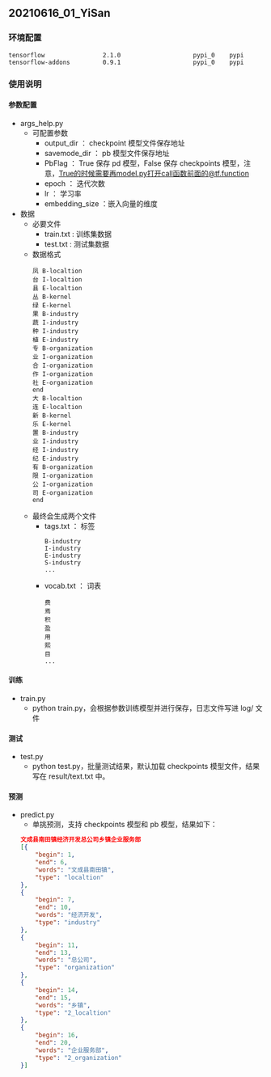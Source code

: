 ## 20210616_01_YiSan
### 环境配置
```buildoutcfg
tensorflow                2.1.0                    pypi_0    pypi
tensorflow-addons         0.9.1                    pypi_0    pypi
```
### 使用说明
#### 参数配置
+ args_help.py
    + 可配置参数
        + output_dir     ： checkpoint 模型文件保存地址
        + savemode_dir   ： pb 模型文件保存地址
        + PbFlag         ： True 保存 pd 模型，False 保存 checkpoints 模型，注意，True的时候需要再model.py打开call函数前面的@tf.function
        + epoch          ： 迭代次数
        + lr             ： 学习率
        + embedding_size ：嵌入向量的维度
+ 数据
    + 必要文件
        + train.txt  :  训练集数据
        + test.txt   :  测试集数据
    + 数据格式
        ```text
        凤 B-localtion
        台 I-localtion
        县 E-localtion
        丛 B-kernel
        绿 E-kernel
        果 B-industry
        蔬 I-industry
        种 I-industry
        植 E-industry
        专 B-organization
        业 I-organization
        合 I-organization
        作 I-organization
        社 E-organization
        end
        大 B-localtion
        连 E-localtion
        新 B-kernel
        乐 E-kernel
        置 B-industry
        业 I-industry
        经 I-industry
        纪 E-industry
        有 B-organization
        限 I-organization
        公 I-organization
        司 E-organization
        end
        ```
    + 最终会生成两个文件
        + tags.txt  ： 标签
            ```text
            B-industry
            I-industry
            E-industry
            S-industry
            ...
            ```
        + vocab.txt ： 词表
            ```text
            费
            焉
            积
            盈
            用
            熙
            目
            ...
            ```
#### 训练
+ train.py
    + python train.py，会根据参数训练模型并进行保存，日志文件写进 log/ 文件
#### 测试
+ test.py 
    + python test.py，批量测试结果，默认加载 checkpoints 模型文件，结果写在 result/text.txt 中。
#### 预测
+ predict.py
    + 单挑预测，支持 checkpoints 模型和 pb 模型，结果如下：
    ```json
    文成县南田镇经济开发总公司乡镇企业服务部
    [{
        "begin": 1,
        "end": 6,
        "words": "文成县南田镇",
        "type": "localtion"
    },
    {
        "begin": 7,
        "end": 10,
        "words": "经济开发",
        "type": "industry"
    },
    {
        "begin": 11,
        "end": 13,
        "words": "总公司",
        "type": "organization"
    },
    {
        "begin": 14,
        "end": 15,
        "words": "乡镇",
        "type": "2_localtion"
    },
    {
        "begin": 16,
        "end": 20,
        "words": "企业服务部",
        "type": "2_organization"
    }]
    ```
